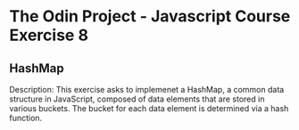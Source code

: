 # The Odin Project - Javascript Course Exercise 8
## HashMap
Description: This exercise asks to implemenet a HashMap, a common data structure in JavaScript, composed of data elements that are stored in various buckets. The bucket for each data element is determined via a hash function.

